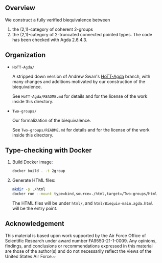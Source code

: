 ## Overview

We construct a fully verified biequivalence between
  1. the (2,1)-category of coherent 2-groups
  2. the (2,1)-category of 2-truncated connected pointed types.
The code has been checked with Agda 2.6.4.3.

## Organization

- `HoTT-Agda/`

  A stripped down version of Andrew Swan's [HoTT-Agda](https://github.com/awswan/HoTT-Agda/tree/agda-2.6.1-compatible) branch,
  with many changes and additions motivated by our construction
  of the biequivalence.

  See `HoTT-Agda/README.md` for details and for the license of the work inside this directory.

- `Two-groups/`

  Our formalization of the biequivalence.

  See `Two-groups/README.md` for details and for the license of the work inside this directory.


## Type-checking with Docker

1. Build Docker image:

   ```bash
   docker build . -t 2group
   ```
2. Generate HTML files:

   ```bash
   mkdir -p ./html
   docker run --mount type=bind,source=./html,target=/Two-groups/html 2group
   ```

   The HTML files will be under `html/`, and `html/Biequiv-main.agda.html`
   will be the entry point.

## Acknowledgement

This material is based upon work supported by the Air Force Office of Scientific Research under award number FA9550-21-1-0009.
Any opinions, findings, and conclusions or recommendations expressed in this material are those of the author(s) and do not
necessarily reflect the views of the United States Air Force.~
